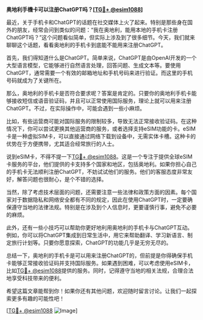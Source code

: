 **奥地利手機卡可以注册ChatGPT吗？[[TG💪+ @esim1088](https://t.me/s/esim1088)]**

最近，关于手机卡和ChatGPT的话题在社交媒体上火了起来。特别是那些身在国外的朋友，经常会问到类似的问题：“我在奥地利，能用本地的手机卡注册ChatGPT吗？”这个问题看似简单，但实际上涉及到了很多细节。今天，我们就来聊聊这个话题，看看奥地利的手机卡到底能不能用来注册ChatGPT。

首先，我们得知道什么是ChatGPT。简单来说，ChatGPT是由OpenAI开发的一个大型语言模型，它能够进行自然语言处理，回答问题、生成文本等。要使用ChatGPT，通常需要一个有效的邮箱地址和手机号码来进行验证。而这里的手机号码就成为了关键所在。

那么，奥地利的手机卡是否符合要求呢？答案是肯定的。只要你的奥地利手机卡能够接收短信或语音验证码，并且可以正常使用国际服务，理论上就可以用来注册ChatGPT。不过，在实际操作中，可能会遇到一些小麻烦。

比如，有些运营商可能对国际服务的限制较多，导致无法正常接收验证码。在这种情况下，你可以尝试更换其他运营商的服务，或者选择支持eSIM功能的卡。eSIM卡是一种虚拟SIM卡，可以直接通过网络下载到设备中，无需实体卡槽。这种卡的优势在于方便携带，尤其适合经常旅行的人士。

说到eSIM卡，不得不提一下[TG💪+ @esim1088](https://t.me/s/esim1088)。这是一个专注于提供全球eSIM卡服务的平台，他们提供的卡支持多个国家和地区，包括奥地利。如果你担心自己的手机卡无法顺利注册ChatGPT，不妨试试他们的服务。他们的客服态度非常友好，解答问题也很耐心，是个不错的选择。

当然，除了考虑技术层面的问题，还需要注意一些法律和政策方面的因素。每个国家对于数据隐私和网络安全都有不同的规定，因此在使用ChatGPT时，一定要确保遵守当地的法律法规。特别是在涉及到个人信息时，更要谨慎行事，避免不必要的麻烦。

此外，还有一些小技巧可以帮助你更好地利用奥地利的手机卡与ChatGPT互动。例如，你可以将ChatGPT集成到日常生活中，用它来帮助翻译、学习新语言、制定旅行计划等。只要你愿意探索，ChatGPT的功能几乎是无穷无尽的。

总结一下，奥地利的手机卡是可以用来注册ChatGPT的，但前提是你得确保手机卡能够正常接收验证码并支持国际服务。如果遇到困难，可以考虑使用eSIM卡，比如[TG💪+ @esim1088](https://t.me/s/esim1088)提供的服务。同时，记得遵守当地的相关法规，合理合法地享受科技带来的便利。

希望这篇文章能帮到你！如果你还有其他问题，欢迎随时留言讨论。让我们一起探索更多有趣的可能性吧！

[[TG💪+ @esim1088](https://t.me/s/esim1088) ![Image](https://i.postimg.cc/4NQfJmqS/Snipaste-2025-05-13-00-14-12.png)]